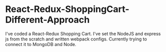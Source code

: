 # React-Redux-ShoppingCart-Different-Approach

I've coded a React-Redux Shopping Cart. I've set the NodeJS and express js from the scratch and written webpack configs. 
Currently trying to connect it to MongoDB and Node.
